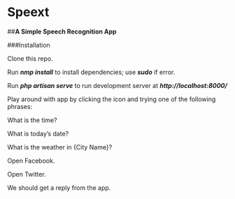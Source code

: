 # Speext
##**A Simple Speech Recognition App**

###Installation

Clone this repo.

Run _**nmp install**_ to install dependencies; use _**sudo**_ if error.

Run _**php artisan serve**_ to run development server at _**http://localhost:8000/**_

Play around with app by clicking the icon and trying one of the following phrases:

What is the time?

What is today’s date?

What is the weather in {City Name}?

Open Facebook.

Open Twitter.

We should get a reply from the app.